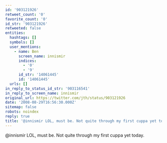 ```yaml
---
id: '903121926'
retweet_count: '0'
favorite_count: '0'
id_str: '903121926'
retweeted: false
entities:
  hashtags: []
  symbols: []
  user_mentions:
    - name: Ben
      screen_name: innismir
      indices:
        - '0'
        - '9'
      id_str: '14061445'
      id: '14061445'
  urls: []
in_reply_to_status_id_str: '903116541'
in_reply_to_screen_name: innismir
original_url: https://twitter.com/jth/status/903121926
date: '2008-08-29T16:56:30.000Z'
sitemap: false
robots: noindex
reply: true
title: '@innismir LOL, must be. Not quite through my first cuppa yet today.'
---
```


@innismir LOL, must be. Not quite through my first cuppa yet today.
